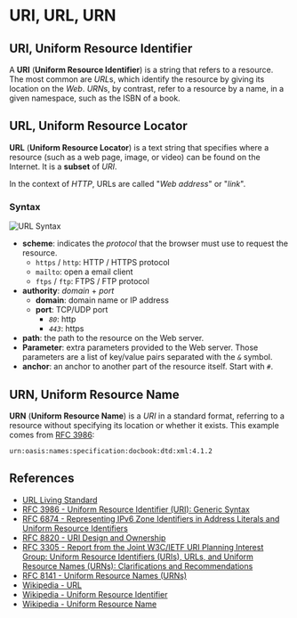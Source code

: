# URI, URL, URN

## URI, Uniform Resource Identifier

A **URI** (**Uniform Resource Identifier**) is a string that refers to a resource.
The most common are *URL*s, which identify the resource by giving its location on the *Web*.
*URN*s, by contrast, refer to a resource by a name, in a given namespace, such as the ISBN of a book.

## URL, Uniform Resource Locator

**URL** (**Uniform Resource Locator**) is a text string that specifies where a resource
(such as a web page, image, or video) can be found on the Internet.
It is a **subset** of *URI*.

In the context of *HTTP*, URLs are called "*Web address*" or "*link*".

### Syntax

![URL Syntax](https://leven-cn.github.io/python-handbook/imgs/url-syntax.png)

- **scheme**: indicates the *protocol* that the browser must use to request the resource.
  - `https` / `http`: HTTP / HTTPS protocol
  - `mailto`: open a email client
  - `ftps` / `ftp`: FTPS / FTP protocol
- **authority**: *domain* + *port*
  - **domain**: domain name or IP address
  - **port**: TCP/UDP port
    - *`80`*: http
    - *`443`*: https
- **path**: the path to the resource on the Web server.
- **Parameter**: extra parameters provided to the Web server.
Those parameters are a list of key/value pairs separated with the *`&`* symbol.
- **anchor**: an anchor to another part of the resource itself. Start with *`#`*.

## URN, Uniform Resource Name

**URN** (**Uniform Resource Name**) is a *URI* in a standard format, referring to a resource without
specifying its location or whether it exists. This example comes from [RFC 3986](https://www.rfc-editor.org/rfc/rfc3986):

`urn:oasis:names:specification:docbook:dtd:xml:4.1.2`

## References

- [URL Living Standard](https://url.spec.whatwg.org)
- [RFC 3986 - Uniform Resource Identifier (URI): Generic Syntax](https://www.rfc-editor.org/rfc/rfc3986)
- [RFC 6874 - Representing IPv6 Zone Identifiers in Address Literals and Uniform Resource Identifiers](https://www.rfc-editor.org/rfc/rfc6874)
- [RFC 8820 - URI Design and Ownership](https://www.rfc-editor.org/rfc/rfc8820)
- [RFC 3305 - Report from the Joint W3C/IETF URI Planning Interest Group: Uniform Resource Identifiers (URIs), URLs, and Uniform Resource Names (URNs): Clarifications and Recommendations](https://www.rfc-editor.org/rfc/rfc3305)
- [RFC 8141 - Uniform Resource Names (URNs)](https://www.rfc-editor.org/rfc/rfc8141)
- [Wikipedia - URL](https://en.wikipedia.org/wiki/URL)
- [Wikipedia - Uniform Resource Identifier](https://en.wikipedia.org/wiki/Uniform_Resource_Identifier)
- [Wikipedia - Uniform Resource Name](https://en.wikipedia.org/wiki/Uniform_Resource_Name)
